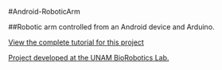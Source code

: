 #Android-RoboticArm

##Robotic arm controlled from an Android device and Arduino.

[View the complete tutorial for this project](http://bio-robotics.org)




[Project developed at the UNAM BioRobotics Lab.](http://biorobotics.fi-p.unam.mx/)

